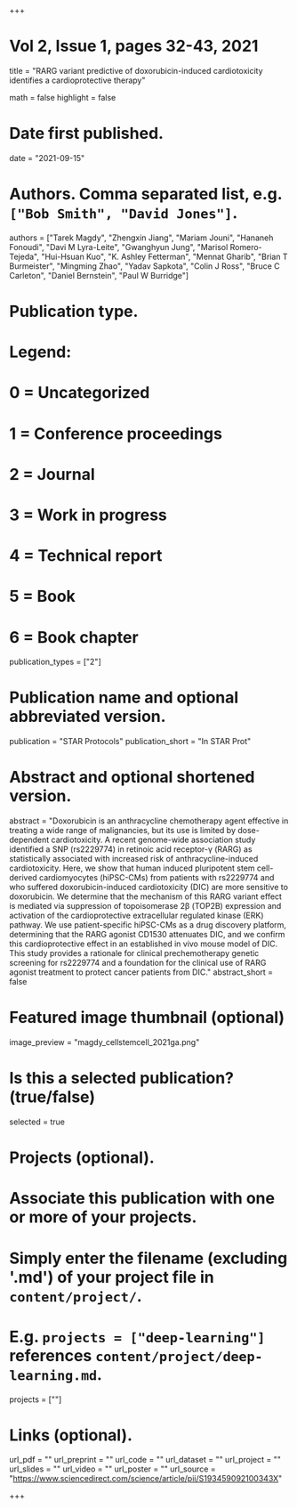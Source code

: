+++
# Vol 2, Issue 1, pages 32-43, 2021


title = "RARG variant predictive of doxorubicin-induced cardiotoxicity identifies a cardioprotective therapy"

math = false
highlight = false

# Date first published.
date = "2021-09-15"

# Authors. Comma separated list, e.g. `["Bob Smith", "David Jones"]`.
authors = ["Tarek Magdy", "Zhengxin Jiang", "Mariam Jouni", "Hananeh Fonoudi", "Davi M Lyra-Leite", "Gwanghyun Jung", "Marisol Romero-Tejeda", "Hui-Hsuan Kuo", "K. Ashley Fetterman", "Mennat Gharib", "Brian T Burmeister", "Mingming Zhao", "Yadav Sapkota", "Colin J Ross", "Bruce C Carleton", "Daniel Bernstein", "Paul W Burridge"]

# Publication type.
# Legend:
# 0 = Uncategorized
# 1 = Conference proceedings
# 2 = Journal
# 3 = Work in progress
# 4 = Technical report
# 5 = Book
# 6 = Book chapter
publication_types = ["2"]

# Publication name and optional abbreviated version.
publication = "STAR Protocols"
publication_short = "In STAR Prot"

# Abstract and optional shortened version.
abstract = "Doxorubicin is an anthracycline chemotherapy agent effective in treating a wide range of malignancies, but its use is limited by dose-dependent cardiotoxicity. A recent genome-wide association study identified a SNP (rs2229774) in retinoic acid receptor-γ (RARG) as statistically associated with increased risk of anthracycline-induced cardiotoxicity. Here, we show that human induced pluripotent stem cell-derived cardiomyocytes (hiPSC-CMs) from patients with rs2229774 and who suffered doxorubicin-induced cardiotoxicity (DIC) are more sensitive to doxorubicin. We determine that the mechanism of this RARG variant effect is mediated via suppression of topoisomerase 2β (TOP2B) expression and activation of the cardioprotective extracellular regulated kinase (ERK) pathway. We use patient-specific hiPSC-CMs as a drug discovery platform, determining that the RARG agonist CD1530 attenuates DIC, and we confirm this cardioprotective effect in an established in vivo mouse model of DIC. This study provides a rationale for clinical prechemotherapy genetic screening for rs2229774 and a foundation for the clinical use of RARG agonist treatment to protect cancer patients from DIC."
abstract_short = false

# Featured image thumbnail (optional)
image_preview = "magdy_cellstemcell_2021ga.png"

# Is this a selected publication? (true/false)
selected = true

# Projects (optional).
#   Associate this publication with one or more of your projects.
#   Simply enter the filename (excluding '.md') of your project file in `content/project/`.
#   E.g. `projects = ["deep-learning"]` references `content/project/deep-learning.md`.
projects = [""]

# Links (optional).
url_pdf = ""
url_preprint = ""
url_code = ""
url_dataset = ""
url_project = ""
url_slides = ""
url_video = ""
url_poster = ""
url_source = "https://www.sciencedirect.com/science/article/pii/S193459092100343X"

+++
